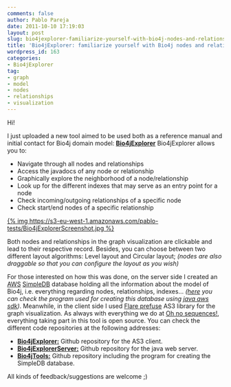 ```yaml
---
comments: false
author: Pablo Pareja
date: 2011-10-10 17:19:03
layout: post
slug: bio4jexplorer-familiarize-yourself-with-bio4j-nodes-and-relationships
title: 'Bio4jExplorer: familiarize yourself with Bio4j nodes and relationships '
wordpress_id: 163
categories:
- Bio4jExplorer
tag:
- graph
- model
- nodes
- relationships
- visualization
---
```


Hi!

I just uploaded a new tool aimed to be used both as a reference manual and initial contact for Bio4j domain model: **[Bio4jExplorer](http://gotools.bio4j.com:8080/Bio4jExplorerServer/Bio4jExplorer.html)**
Bio4jExplorer allows you to:

- Navigate through all nodes and relationships
- Access the javadocs of any node or relationship
- Graphically explore the neighborhood of a node/relationship
- Look up for the different indexes that may serve as an entry point for a node
- Check incoming/outgoing relationships of a specific node
- Check start/end nodes of a specific relationship

[{% img https://s3-eu-west-1.amazonaws.com/pablo-tests/Bio4jExplorerScreenshot.jpg %}](http://gotools.bio4j.com:8080/Bio4jExplorerServer/Bio4jExplorer.html)

Both nodes and relationships in the graph visualization are clickable and lead to their respective record. Besides, you can choose between two different layout algorithms: Level layout and Circular layout; _(nodes are also draggable so that you can configure the layout as you wish)_

For those interested on how this was done, on the server side I created an [AWS](http://aws.amazon.com/) [SimpleDB](http://aws.amazon.com/simpledb/) database holding all the information about the model of Bio4j, i.e. everything regarding nodes, relationships, indexes... _([here](https://github.com/bio4j/Bio4jTools/blob/develop/src/com/era7/bioinfo/bio4j/tools/CreateSimpleDBModel.java) you can check the program used for creating this database using [java aws sdk](http://aws.amazon.com/sdkforjava/))_.
Meanwhile, in the client side I used [Flare prefuse](http://flare.prefuse.org/) AS3 library for the graph visualization.
As always with everything we do at [Oh no sequences!](http://www.ohnosequences.com), everything taking part in this tool is open source. You can check the different code repositories at the following addresses:

- [**Bio4jExplorer:**](https://github.com/bio4j/Bio4jExplorer/tree/develop) Github repository for the AS3 client.
- [**Bio4jExplorerServer:**](https://github.com/bio4j/Bio4jExplorerServer/tree/develop) Github repository for the java web server.
- [**Bio4jTools:**](https://github.com/bio4j/Bio4jTools/tree/develop) Github repository including the program for creating the SimpleDB database.

All kinds of feedback/suggestions are welcome ;)
